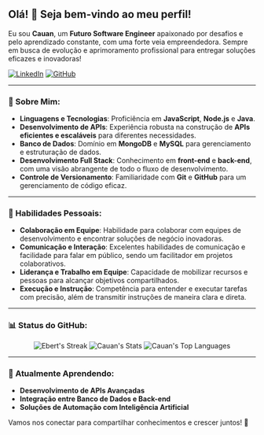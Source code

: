 ## Olá! 👋 Seja bem-vindo ao meu perfil!

Eu sou **Cauan**, um **Futuro Software Engineer** apaixonado por desafios e pelo aprendizado constante, com uma forte veia empreendedora. Sempre em busca de evolução e aprimoramento profissional para entregar soluções eficazes e inovadoras!

[![LinkedIn](https://img.shields.io/badge/LinkedIn-0077B5?style=for-the-badge&logo=linkedin&logoColor=white)](https://www.linkedin.com/in/[seu-linkedin](https://br.linkedin.com/in/cauan-oliveira-935a48231?trk=people-guest_people_search-card))
[![GitHub](https://img.shields.io/badge/GitHub-0D1117?style=for-the-badge&logo=github&logoColor=white)](https://github.com/CauanO)

---

### 🚀 Sobre Mim:

- **Linguagens e Tecnologias**: Proficiência em **JavaScript**, **Node.js** e **Java**.
- **Desenvolvimento de APIs**: Experiência robusta na construção de **APIs eficientes e escaláveis** para diferentes necessidades.
- **Banco de Dados**: Domínio em **MongoDB** e **MySQL** para gerenciamento e estruturação de dados.
- **Desenvolvimento Full Stack**: Conhecimento em **front-end** e **back-end**, com uma visão abrangente de todo o fluxo de desenvolvimento.
- **Controle de Versionamento**: Familiaridade com **Git** e **GitHub** para um gerenciamento de código eficaz.
  
---

### 🌟 Habilidades Pessoais:

- **Colaboração em Equipe**: Habilidade para colaborar com equipes de desenvolvimento e encontrar soluções de negócio inovadoras.
- **Comunicação e Interação**: Excelentes habilidades de comunicação e facilidade para falar em público, sendo um facilitador em projetos colaborativos.
- **Liderança e Trabalho em Equipe**: Capacidade de mobilizar recursos e pessoas para alcançar objetivos compartilhados.
- **Execução e Instrução**: Competência para entender e executar tarefas com precisão, além de transmitir instruções de maneira clara e direta.

---

### 📊 Status do GitHub:

<div align="center">
  <img src="https://github-readme-streak-stats.herokuapp.com/?user=CauanO&theme=tokyonight&hide_border=true" alt="Ebert's Streak" />
  <img src="https://github-readme-stats.vercel.app/api?username=CauanO&theme=tokyonight&show_icons=true&hide_border=true&count_private=true" alt="Cauan's Stats" />
  <img src="https://github-readme-stats.vercel.app/api/top-langs/?username=CauanO&theme=tokyonight&layout=compact&hide_border=true" alt="Cauan's Top Languages" />
</div>

---

### 🌱 Atualmente Aprendendo:

- **Desenvolvimento de APIs Avançadas**
- **Integração entre Banco de Dados e Back-end**
- **Soluções de Automação com Inteligência Artificial**

Vamos nos conectar para compartilhar conhecimentos e crescer juntos! 🚀

